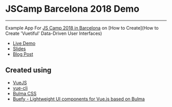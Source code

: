 # JSCamp Barcelona 2018 Demo
---

Example App For [JS Camp 2018 in Barcelona](https://jscamp.tech/) on [How to Create](How to Create 'Vuetiful' Data-Driven User Interfaces)

* [Live Demo](http://bit.ly/js-camp-bcn-demo)
* [Slides](http://bit.ly/js-camp-2018-slides)
* [Blog Post](http://bit.ly/data-driven-vue)

## Created using

* [VueJS](https://vuejs.org/)
* [vue-cli](https://cli.vuejs.org/)
* [Bulma CSS](https://bulma.io/)
* [Buefy - Lightweight UI components for Vue.js based on Bulma
](https://buefy.github.io/#/)
